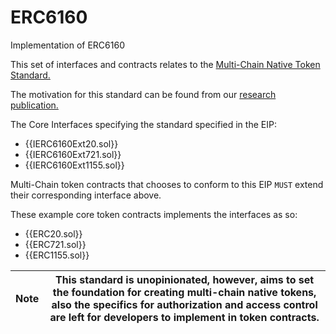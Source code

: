 # ERC6160
Implementation of ERC6160

This set of interfaces and contracts relates to the [Multi-Chain Native Token Standard.](https://github.com/polytope-labs/EIPs/blob/master/EIPS/eip-6160.md)

The motivation for this standard can be found from our [research publication.](https://research.polytope.technology/multi-chain-native-tokens)

The Core Interfaces specifying the standard specified in the EIP:
* {{IERC6160Ext20.sol}}
* {{IERC6160Ext721.sol}}
* {{IERC6160Ext1155.sol}}

Multi-Chain token contracts that chooses to conform to this EIP `MUST` extend their corresponding interface above. 


These example core token contracts implements the interfaces as so:
* {{ERC20.sol}}
* {{ERC721.sol}}
* {{ERC1155.sol}}

|Note | This standard is unopinionated, however, aims to set the foundation for creating multi-chain native tokens, also the specifics for authorization and access control are left for developers to implement in token contracts.|
----- | -----